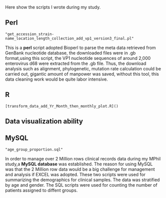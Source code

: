 
Here show the scripts I wrote during my study.

## Perl
```
"get_accession_strain-name_location_length_collection_add_vp1_version3_final.pl"
```
This is a __perl__ script adopted Bioperl to parse the meta data retrieved from GenBank 
nucleotide database, the downloaded files were in .gb format,using this script, the VP1 
nucleotide sequences of around 2,000 enterovirus d68 were extracted from the .gb file.
Thus, the download analysis such as alignment, phylogenetic, mutation rate calculation could 
be carried out, gigantic amount of manpower was saved, without this tool, this data cleaning 
work would be quite labor intensive.

## R
```
[transform_data_add_Yr_Month_then_monthly_plot.R]()
```

## Data visualization ability



## MySQL
```
"age_group_proportion.sql"
```
In order to manage over 2 Million rows clinical records data during my MPhil study,a __MySQL database__
was established. The reason for using MySQL was that the 2 Million row data would be a big challenge
for management and analysis if EXCEL was adopted. These two scripts were used for summarizing the 
demographics for clinical samples. The data was stratified by age and gender. The SQL scripts were used
for counting the number of patients assigned to diffent groups.

##




